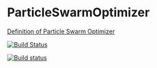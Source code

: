 # ParticleSwarmOptimizer

[Definition of Particle Swarm Optimizer](https://en.wikipedia.org/wiki/Particle_swarm_optimization)

[![Build Status](https://travis-ci.org/sqeezy/ParticleSwarmOptimizer.svg?branch=master)](https://travis-ci.org/sqeezy/ParticleSwarmOptimizer)

[![Build status](https://ci.appveyor.com/api/projects/status/g47br6ij85gbo14m?svg=true)](https://ci.appveyor.com/project/sqeezy/particleswarmoptimizer)